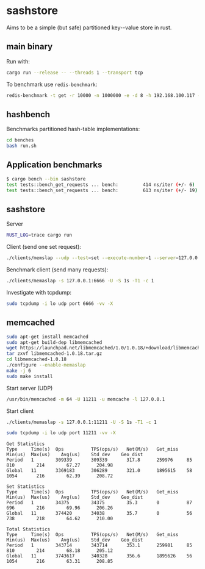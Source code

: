 # sashstore

Aims to be a simple (but safe) partitioned key--value store in rust.

## main binary

Run with:

```bash
cargo run --release -- --threads 1 --transport tcp
```

To benchmark use `redis-benchmark`:

```bash
redis-benchmark -t get -r 10000 -n 1000000 -e -d 8 -h 192.168.100.117 -p 6666
```

## hashbench

Benchmarks partitioned hash-table implementations:

```bash
cd benches
bash run.sh
```

## Application benchmarks

```bash
$ cargo bench --bin sashstore
test tests::bench_get_requests ... bench:         414 ns/iter (+/- 6)
test tests::bench_set_requests ... bench:         613 ns/iter (+/- 19)
```

## sashstore

Server

```bash
RUST_LOG=trace cargo run
```

Client (send one set request):

```bash
./clients/memslap --udp --test=set --execute-number=1 --server=127.0.0.1:6666
```

Benchmark client (send many requests):

```bash
./clients/memaslap -s 127.0.0.1:6666 -U -S 1s -T1 -c 1
```

Investigate with tcpdump:

```bash
sudo tcpdump -i lo udp port 6666 -vv -X
```

## memcached

```bash
sudo apt-get install memcached
sudo apt-get build-dep libmemcached
wget https://launchpad.net/libmemcached/1.0/1.0.18/+download/libmemcached-1.0.18.tar.gz
tar zxvf libmemcached-1.0.18.tar.gz
cd libmemcached-1.0.18
./configure --enable-memaslap
make -j 6
sudo make install
```

Start server (UDP)

```bash
/usr/bin/memcached -m 64 -U 11211 -u memcache -l 127.0.0.1
```

Start client

```bash
./clients/memaslap -s 127.0.0.1:11211 -U -S 1s -T1 -c 1
```

```bash
sudo tcpdump -i lo udp port 11211 -vv -X
```

```log
Get Statistics
Type     Time(s)  Ops          TPS(ops/s)   Net(M/s)   Get_miss   Min(us)  Max(us)    Avg(us)    Std_dev    Geo_dist  
Period   1        309339       309339       317.8      259976     85       810        214        67.27      204.98
Global   11       3369183      306289       321.0      1895615    58       1054       216        62.39      208.72

Set Statistics
Type     Time(s)  Ops          TPS(ops/s)   Net(M/s)   Get_miss   Min(us)  Max(us)    Avg(us)    Std_dev    Geo_dist  
Period   1        34375        34375        35.3       0          87       696        216        69.96      206.26
Global   11       374420       34038        35.7       0          56       738        218        64.62      210.00

Total Statistics
Type     Time(s)  Ops          TPS(ops/s)   Net(M/s)   Get_miss   Min(us)  Max(us)    Avg(us)    Std_dev    Geo_dist  
Period   1        343714       343714       353.1      259981     85       810        214        68.18      205.12
Global   11       3743617      340328       356.6      1895626    56       1054       216        63.31      208.85
```
